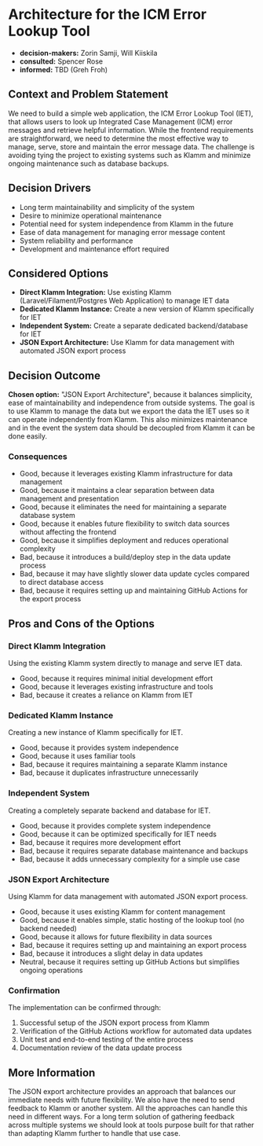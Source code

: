 # Architecture for the ICM Error Lookup Tool

- **decision-makers:** Zorin Samji, Will Kiiskila
- **consulted:** Spencer Rose
- **informed:** TBD (Greh Froh)

## Context and Problem Statement

We need to build a simple web application, the ICM Error Lookup Tool (IET), that allows users to look up Integrated Case Management (ICM) error messages and retrieve helpful information. While the frontend requirements are straightforward, we need to determine the most effective way to manage, serve, store and maintain the error message data. The challenge is avoiding tying the project to existing systems such as Klamm and minimize ongoing maintenance such as database backups.

## Decision Drivers

- Long term maintainability and simplicity of the system
- Desire to minimize operational maintenance
- Potential need for system independence from Klamm in the future
- Ease of data management for managing error message content
- System reliability and performance
- Development and maintenance effort required

## Considered Options

- **Direct Klamm Integration:** Use existing Klamm (Laravel/Filament/Postgres Web Application) to manage IET data
- **Dedicated Klamm Instance:** Create a new version of Klamm specifically for IET
- **Independent System:** Create a separate dedicated backend/database for IET
- **JSON Export Architecture:** Use Klamm for data management with automated JSON export process

## Decision Outcome

**Chosen option:** "JSON Export Architecture", because it balances simplicity, ease of maintainability and independence from outside systems. The goal is to use Klamm to manage the data but we export the data the IET uses so it can operate independently from Klamm. This also minimizes maintenance and in the event the system data should be decoupled from Klamm it can be done easily.

### Consequences

- Good, because it leverages existing Klamm infrastructure for data management
- Good, because it maintains a clear separation between data management and presentation
- Good, because it eliminates the need for maintaining a separate database system
- Good, because it enables future flexibility to switch data sources without affecting the frontend
- Good, because it simplifies deployment and reduces operational complexity
- Bad, because it introduces a build/deploy step in the data update process
- Bad, because it may have slightly slower data update cycles compared to direct database access
- Bad, because it requires setting up and maintaining GitHub Actions for the export process

## Pros and Cons of the Options

### Direct Klamm Integration

Using the existing Klamm system directly to manage and serve IET data.

- Good, because it requires minimal initial development effort
- Good, because it leverages existing infrastructure and tools
- Bad, because it creates a reliance on Klamm from IET

### Dedicated Klamm Instance

Creating a new instance of Klamm specifically for IET.

- Good, because it provides system independence
- Good, because it uses familiar tools
- Bad, because it requires maintaining a separate Klamm instance
- Bad, because it duplicates infrastructure unnecessarily

### Independent System

Creating a completely separate backend and database for IET.

- Good, because it provides complete system independence
- Good, because it can be optimized specifically for IET needs
- Bad, because it requires more development effort
- Bad, because it requires separate database maintenance and backups
- Bad, because it adds unnecessary complexity for a simple use case

### JSON Export Architecture

Using Klamm for data management with automated JSON export process.

- Good, because it uses existing Klamm for content management
- Good, because it enables simple, static hosting of the lookup tool (no backend needed)
- Good, because it allows for future flexibility in data sources
- Bad, because it requires setting up and maintaining an export process
- Bad, because it introduces a slight delay in data updates
- Neutral, because it requires setting up GitHub Actions but simplifies ongoing operations

### Confirmation

The implementation can be confirmed through:

1. Successful setup of the JSON export process from Klamm
2. Verification of the GitHub Actions workflow for automated data updates
3. Unit test and end-to-end testing of the entire process
4. Documentation review of the data update process

## More Information

The JSON export architecture provides an approach that balances our immediate needs with future flexibility. We also have the need to send feedback to Klamm or another system. All the approaches can handle this need in different ways. For a long term solution of gathering feedback across multiple systems we should look at tools purpose built for that rather than adapting Klamm further to handle that use case.
